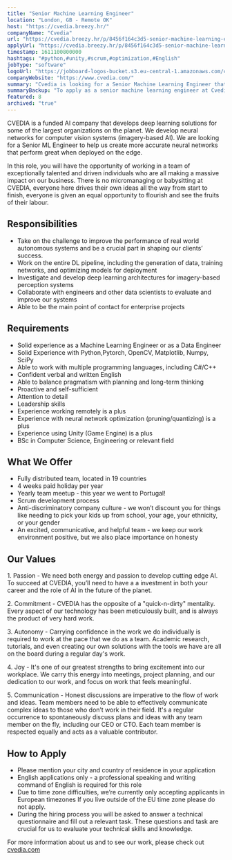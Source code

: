 ```yaml
---
title: "Senior Machine Learning Engineer"
location: "London, GB - Remote OK"
host: "https://cvedia.breezy.hr/"
companyName: "Cvedia"
url: "https://cvedia.breezy.hr/p/8456f164c3d5-senior-machine-learning-engineer-remote--eu-time-zone"
applyUrl: "https://cvedia.breezy.hr/p/8456f164c3d5-senior-machine-learning-engineer-remote--eu-time-zone/apply"
timestamp: 1611100800000
hashtags: "#python,#unity,#scrum,#optimization,#English"
jobType: "software"
logoUrl: "https://jobboard-logos-bucket.s3.eu-central-1.amazonaws.com/cvedia"
companyWebsite: "https://www.cvedia.com/"
summary: "Cvedia is looking for a Senior Machine Learning Engineer that has solid experience with Python, Pytorch, OpenCV, Matplotlib, Numpy, SciPy."
summaryBackup: "To apply as a senior machine learning engineer at Cvedia, you preferably need to have some knowledge of: #python, #unity, #scrum."
featured: 8
archived: "true"
---
```


CVEDIA is a funded AI company that develops deep learning solutions for some of the largest organizations on the planet. We develop neural networks for computer vision systems (imagery-based AI). We are looking for a Senior ML Engineer to help us create more accurate neural networks that perform great when deployed on the edge.

In this role, you will have the opportunity of working in a team of exceptionally talented and driven individuals who are all making a massive impact on our business. There is no micromanaging or babysitting at CVEDIA, everyone here drives their own ideas all the way from start to finish, everyone is given an equal opportunity to flourish and see the fruits of their labour.

## Responsibilities

*   Take on the challenge to improve the performance of real world autonomous systems and be a crucial part in shaping our clients’ success.
*   Work on the entire DL pipeline, including the generation of data, training networks, and optimizing models for deployment
*   Investigate and develop deep learning architectures for imagery-based perception systems
*   Collaborate with engineers and other data scientists to evaluate and improve our systems
*   Able to be the main point of contact for enterprise projects

## Requirements

*   Solid experience as a Machine Learning Engineer or as a Data Engineer
*   Solid Experience with Python,Pytorch, OpenCV, Matplotlib, Numpy, SciPy
*   Able to work with multiple programming languages, including C#/C++
*   Confident verbal and written English
*   Able to balance pragmatism with planning and long-term thinking
*   Proactive and self-sufficient
*   Attention to detail
*   Leadership skills
*   Experience working remotely is a plus
*   Experience with neural network optimization (pruning/quantizing) is a plus
*   Experience using Unity (Game Engine) is a plus
*   BSc in Computer Science, Engineering or relevant field

## What We Offer

*   Fully distributed team, located in 19 countries
*   4 weeks paid holiday per year
*   Yearly team meetup - this year we went to Portugal!
*   Scrum development process
*   Anti-discriminatory company culture - we won’t discount you for things like needing to pick your kids up from school, your age, your ethnicity, or your gender
*   An excited, communicative, and helpful team - we keep our work environment positive, but we also place importance on honesty

## Our Values

1\. Passion - We need both energy and passion to develop cutting edge AI. To succeed at CVEDIA, you’ll need to have a a investment in both your career and the role of AI in the future of the planet.

2\. Commitment - CVEDIA has the opposite of a "quick-n-dirty" mentality. Every aspect of our technology has been meticulously built, and is always the product of very hard work.

3\. Autonomy - Carrying confidence in the work we do individually is required to work at the pace that we do as a team. Academic research, tutorials, and even creating our own solutions with the tools we have are all on the board during a regular day's work.

4\. Joy - It's one of our greatest strengths to bring excitement into our workplace. We carry this energy into meetings, project planning, and our dedication to our work, and focus on work that feels meaningful.

5\. Communication - Honest discussions are imperative to the flow of work and ideas. Team members need to be able to effectively communicate complex ideas to those who don’t work in their field. It's a regular occurrence to spontaneously discuss plans and ideas with any team member on the fly, including our CEO or CTO. Each team member is respected equally and acts as a valuable contributor.

## How to Apply

*   Please mention your city and country of residence in your application
*   English applications only - a professional speaking and writing command of English is required for this role
*   Due to time zone difficulties, we’re currently only accepting applicants in European timezones If you live outside of the EU time zone please do not apply.
*   During the hiring process you will be asked to answer a technical questionnaire and fill out a relevant task. These questions and task are crucial for us to evaluate your technical skills and knowledge.

For more information about us and to see our work, please check out [cvedia.com](https://www.cvedia.com/)
